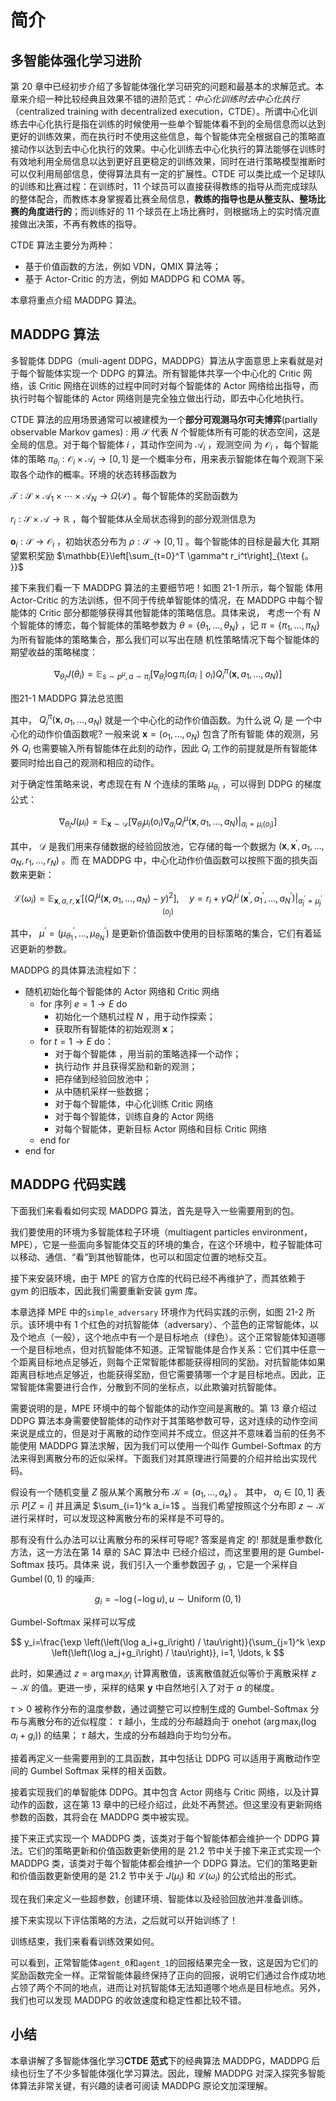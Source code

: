 

<!--
 * @version:
 * @Author:  StevenJokess（蔡舒起） https://github.com/StevenJokess
 * @Date: 2023-02-23 20:18:52
 * @LastEditors:  StevenJokess（蔡舒起） https://github.com/StevenJokess
 * @LastEditTime: 2023-05-28 22:32:25
 * @Description:
 * @Help me: 如有帮助，请赞助，失业3年了。![支付宝收款码](https://github.com/StevenJokess/d2rl/blob/master/img/%E6%94%B6.jpg)
 * @TODO::
 * @Reference:
-->
# 简介

## 多智能体强化学习进阶

第 20 章中已经初步介绍了多智能体强化学习研究的问题和最基本的求解范式。本章来介绍一种比较经典且效果不错的进阶范式：*中心化训练时去中心化执行*（centralized training with decentralized execution，CTDE）。所谓中心化训练去中心化执行是指在训练的时候使用一些单个智能体看不到的全局信息而以达到更好的训练效果，而在执行时不使用这些信息，每个智能体完全根据自己的策略直接动作以达到去中心化执行的效果。中心化训练去中心化执行的算法能够在训练时有效地利用全局信息以达到更好且更稳定的训练效果，同时在进行策略模型推断时可以仅利用局部信息，使得算法具有一定的扩展性。CTDE 可以类比成一个足球队的训练和比赛过程：在训练时，11 个球员可以直接获得教练的指导从而完成球队的整体配合，而教练本身掌握着比赛全局信息，**教练的指导也是从整支队、整场比赛的角度进行的**；而训练好的 11 个球员在上场比赛时，则根据场上的实时情况直接做出决策，不再有教练的指导。

CTDE 算法主要分为两种：

- 基于价值函数的方法，例如 VDN，QMIX 算法等；
- 基于 Actor-Critic 的方法，例如 MADDPG 和 COMA 等。

本章将重点介绍 MADDPG 算法。

## MADDPG 算法

多智能体 DDPG（muli-agent DDPG，MADDPG）算法从字面意思上来看就是对于每个智能体实现一个 DDPG 的算法。所有智能体共享一个中心化的 Critic 网络，该 Critic 网络在训练的过程中同时对每个智能体的 Actor 网络给出指导，而执行时每个智能体的 Actor 网络则是完全独立做出行动，即去中心化地执行。

CTDE 算法的应用场景通常可以被建模为一个**部分可观测马尔可夫博弈**(partially observable Markov games) : 用 $\mathcal{S}$ 代表 $N$ 个智能体所有可能的状态空间，这是全局的信息。对于每个智能体 $i$ ，其动作空间为 $\mathcal{A}_i$ ，观测空间 为 $\mathcal{O}_i$ ，每个智能体的策略 $\pi_{\theta_i}: \mathcal{O}_i \times \mathcal{A}_i \rightarrow[0,1]$ 是一个概率分布，用来表示智能体在每个观测下采取各个动作的概率。环境的状态转移函数为

$\mathcal{T}: \mathcal{S} \times \mathcal{A}_1 \times \cdots \times \mathcal{A}_N \rightarrow \Omega(\mathcal{S})$ 。每个智能体的奖励函数为

$r_i: \mathcal{S} \times \mathcal{A} \rightarrow \mathbb{R}$ ，每个智能体从全局状态得到的部分观测信息为

$\mathbf{o}_i: \mathcal{S} \rightarrow \mathcal{O}_i$ ，初始状态分布为 $\rho: \mathcal{S} \rightarrow[0,1]$ 。每个智能体的目标是最大化 其期望累积奖励 $\mathbb{E}\left[\sum_{t=0}^T \gamma^t r_i^t\right]_{\text {。 }}$

接下来我们看一下 MADDPG 算法的主要细节吧！如图 21-1 所示，每个智能 体用 Actor-Critic 的方法训练，但不同于传统单智能体的情况，在 MADDPG 中每个智能体的 Critic 部分都能够获得其他智能体的策略信息。具体来说， 考虑一个有 $N$ 个智能体的博恋，每个智能体的策略参数为 $\theta=\left\{\theta_1, \ldots, \theta_N\right\}$ ，记 $\pi=\left\{\pi_1, \ldots, \pi_N\right\}$ 为所有智能体的策略集合，那么我们可以写出在随 机性策略情况下每个智能体的期望收益的策略梯度：

$$
\nabla_{\theta_i} J\left(\theta_i\right)=\mathbb{E}_{s \sim p^\mu, a \sim \pi_i}\left[\nabla_{\theta_i} \log \pi_i\left(a_i \mid o_i\right) Q_i^\pi\left(\mathbf{x}, a_1, \ldots, a_N\right)\right]
$$

图21-1 MADDPG 算法总览图

其中， $Q_i^\pi\left(\mathbf{x}, a_1, \ldots, a_N\right)$ 就是一个中心化的动作价值函数。为什么说 $Q_i$ 是 一个中心化的动作价值函数呢? 一般来说 $\mathbf{x}=\left(o_1, \ldots, o_N\right)$ 包含了所有智能 体的观测，另外 $Q_i$ 也需要输入所有智能体在此刻的动作，因此 $Q_i$ 工作的前提就是所有智能体要同时给出自己的观测和相应的动作。

对于确定性策略来说，考虑现在有 $N$ 个连续的策略 $\mu_{\theta_i}$ ，可以得到 DDPG 的梯度公式：

$$
\nabla_{\theta_i} J\left(\mu_i\right)=\mathbb{E}_{\mathbf{x} \sim \mathcal{D}}\left[\left.\nabla_{\theta_i} \mu_i\left(o_i\right) \nabla_{a_i} Q_i^\mu\left(\mathbf{x}, a_1, \ldots, a_N\right)\right|_{a_i=\mu_i\left(o_i\right)}\right]
$$

其中， $\mathcal{D}$ 是我们用来存储数据的经验回放池，它存储的每一个数据为 $\left(\mathbf{x}, \mathbf{x}^{\prime}, a_1, \ldots, a_N, r_1, \ldots, r_N\right)$ 。而 在 MADDPG 中，中心化动作价值函数可以按照下面的损失函数来更新：

$$
\mathcal{L}\left(\omega_i\right)=\mathbb{E}_{\mathbf{x}, a, r, \mathbf{x}^{\prime}}\left[\left(Q_i^\mu\left(\mathbf{x}, a_1, \ldots, a_N\right)-y\right)^2\right], \quad y=r_i+\left.\gamma Q_i^{\mu^{\prime}}\left(\mathbf{x}^{\prime}, a_1^{\prime}, \ldots, a_N^{\prime}\right)\right|_{a_j^{\prime}=\mu_j^{\prime}\left(o_j\right)}
$$

其中， $\mu^{\prime}=\left(\mu_{\theta_1}^{\prime}, \ldots, \mu_{\theta_N}^{\prime}\right)$ 是更新价值函数中使用的目标策略的集合，它们有着延迟更新的参数。


MADDPG 的具体算法流程如下：

- 随机初始化每个智能体的 Actor 网络和 Critic 网络
  - for 序列  $e = 1 \rightarrow E$ do
    - 初始化一个随机过程 $N$ ，用于动作探索；
    - 获取所有智能体的初始观测 $\mathbf{x}$；
  - for  $t = 1 \rightarrow E$ do：
    - 对于每个智能体 ，用当前的策略选择一个动作；
    - 执行动作 并且获得奖励和新的观测；
    - 把存储到经验回放池中；
    - 从中随机采样一些数据；
    - 对于每个智能体，中心化训练 Critic 网络
    - 对于每个智能体，训练自身的 Actor 网络
    - 对每个智能体，更新目标 Actor 网络和目标 Critic 网络
  - end for
- end for

## MADDPG 代码实践

下面我们来看看如何实现 MADDPG 算法，首先是导入一些需要用到的包。

我们要使用的环境为多智能体粒子环境（multiagent particles environment，MPE），它是一些面向多智能体交互的环境的集合，在这个环境中，粒子智能体可以移动、通信、“看”到其他智能体，也可以和固定位置的地标交互。

接下来安装环境，由于 MPE 的官方仓库的代码已经不再维护了，而其依赖于 gym 的旧版本，因此我们需要重新安装 gym 库。

本章选择 MPE 中的`simple_adversary` 环境作为代码实践的示例，如图 21-2 所示。该环境中有 1 个红色的对抗智能体（adversary）、个蓝色的正常智能体，以及个地点（一般），这个地点中有一个是目标地点（绿色）。这个正常智能体知道哪一个是目标地点，但对抗智能体不知道。正常智能体是合作关系：它们其中任意一个距离目标地点足够近，则每个正常智能体都能获得相同的奖励。对抗智能体如果距离目标地点足够近，也能获得奖励，但它需要猜哪一个才是目标地点。因此，正常智能体需要进行合作，分散到不同的坐标点，以此欺骗对抗智能体。

需要说明的是，MPE 环境中的每个智能体的动作空间是离散的。第 13 章介绍过 DDPG 算法本身需要使智能体的动作对于其策略参数可导，这对连续的动作空间来说是成立的，但是对于离散的动作空间并不成立。但这并不意味着当前的任务不能使用 MADDPG 算法求解，因为我们可以使用一个叫作 Gumbel-Softmax 的方法来得到离散分布的近似采样。下面我们对其原理进行简要的介绍并给出实现代码。

假设有一个随机变量 $Z$ 服从某个离散分布 $\mathcal{K}=\left(a_1, \ldots, a_k\right)$ 。 其中， $a_i \in[0,1]$ 表示 $P[Z=i]$ 并且满足 $\sum_{i=1}^k a_i=1$ 。当我们希望按照这个分布即 $z \sim \mathcal{K}$ 进行采样时，可以发现这种离散分布的采样是不可导的。

那有没有什么办法可以让离散分布的采样可导呢? 答案是肯定 的! 那就是重参数化方法，这一方法在第 14 章的 SAC 算法中 已经介绍过，而这里要用的是 Gumbel-Softmax 技巧。具体来 说，我们引入一个重参数因子 $g_i$ ，它是一个采样自 $\operatorname{Gumbel}(0,1)$ 的噪声:

$$
g_i=-\log (-\log u), u \sim \operatorname{Uniform}(0,1)
$$

Gumbel-Softmax 采样可以写成

$$
y_i=\frac{\exp \left(\left(\log a_i+g_i\right) / \tau\right)}{\sum_{j=1}^k \exp \left(\left(\log a_j+g_i\right) / \tau\right)}, i=1, \ldots, k
$$

此时，如果通过 $z=\arg \max _i y_i$ 计算离散值，该离散值就近似等价于离散采样 $z \sim \mathcal{K}$ 的值。更进一步，采样的结果 $\mathbf{y}$ 中自然地引入了对于 $a$ 的梯度。

$\tau>0$ 被称作分布的温度参数，通过调整它可以控制生成的 Gumbel-Softmax 分布与离散分布的近似程度： $\tau$ 越小，生成的分布越趋向于 onehot $\left(\arg \max _i\left(\log a_i+g_i\right)\right)$ 的结果； $\tau$ 越大，生成的分布越趋向于均匀分布。

接着再定义一些需要用到的工具函数，其中包括让 DDPG 可以适用于离散动作空间的 Gumbel Softmax 采样的相关函数。

接着实现我们的单智能体 DDPG。其中包含 Actor 网络与 Critic 网络，以及计算动作的函数，这在第 13 章中的已经介绍过，此处不再赘述。但这里没有更新网络参数的函数，其将会在 MADDPG 类中被实现。

接下来正式实现一个 MADDPG 类，该类对于每个智能体都会维护一个 DDPG 算法。它们的策略更新和价值函数更新使用的是 21.2 节中关于接下来正式实现一个 MADDPG 类，该类对于每个智能体都会维护一个 DDPG 算法。它们的策略更新和价值函数更新使用的是 21.2 节中关于 $J\left(\mu_i\right)$ 和 $\mathcal{L}\left(\omega_i\right)$ 的公式给出的形式。


现在我们来定义一些超参数，创建环境、智能体以及经验回放池并准备训练。



接下来实现以下评估策略的方法，之后就可以开始训练了！



训练结束，我们来看看训练效果如何。



可以看到，正常智能体`agent_0`和`agent_1`的回报结果完全一致，这是因为它们的奖励函数完全一样。正常智能体最终保持了正向的回报，说明它们通过合作成功地占领了两个不同的地点，进而让对抗智能体无法知道哪个地点是目标地点。另外，我们也可以发现 MADDPG 的收敛速度和稳定性都比较不错。

## 小结

本章讲解了多智能体强化学习**CTDE 范式**下的经典算法 MADDPG，MADDPG 后续也衍生了不少多智能体强化学习算法。因此，理解 MADDPG 对深入探究多智能体算法非常关键，有兴趣的读者可阅读 MADDPG 原论文加深理解。

[1]: https://hrl.boyuai.com/chapter/3/%E5%A4%9A%E6%99%BA%E8%83%BD%E4%BD%93%E5%BC%BA%E5%8C%96%E5%AD%A6%E4%B9%A0%E8%BF%9B%E9%98%B6/
